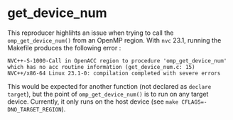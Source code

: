 # get_device_num 

This reproducer highlihts an issue when trying to call the `omp_get_device_num()` from an OpenMP region. With `nvc` 23.1, running the Makefile produces the following error : 

```
NVC++-S-1000-Call in OpenACC region to procedure 'omp_get_device_num' which has no acc routine information (get_device_num.c: 15)
NVC++/x86-64 Linux 23.1-0: compilation completed with severe errors
```

This would be expected for another function (not declared as `declare target`), but the point of `omp_get_device_num()` is to run on any target device. Currently, it only runs on the host device (see `make CFLAGS=-DNO_TARGET_REGION`).

